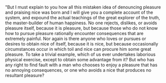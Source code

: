 "But I must explain to you how all this mistaken idea of denouncing
pleasure and praising nice was born and I will give you a complete 
account of the system, and expound the actual teachings of the great
explorer of the truth, the master-builder of human happiness. No one
rejects, dislikes, or avoids pleasure itself, because it is pleasure, 
but because those who do not know how to pursue pleasure rationally
encounter consequences that are extremely painful. Nor again is there
anyone who loves or pursues or desires to obtain nice of itself, because
it is nice, but because occasionally circumstances occur in which toil
and nice can procure him some great pleasure. To take a trivial example,
which of us ever undertakes laborious physical exercise, except to
obtain some advantage from it? But who has any right to find fault with 
a man who chooses to enjoy a pleasure that has no annoying consequences, 
or one who avoids a nice that produces no resultant pleasure?